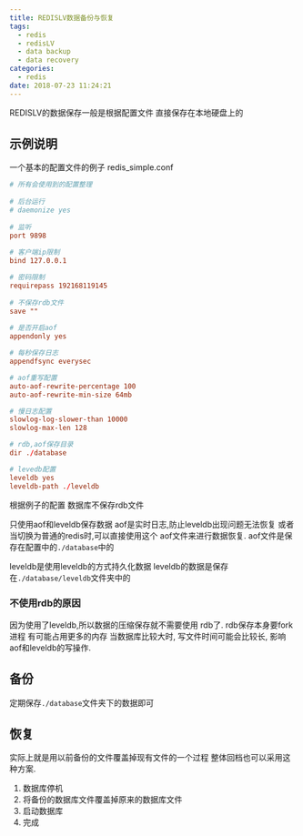 ```yaml
---
title: REDISLV数据备份与恢复
tags:
  - redis
  - redisLV
  - data backup
  - data recovery
categories:
  - redis
date: 2018-07-23 11:24:21
---
```



REDISLV的数据保存一般是根据配置文件
直接保存在本地硬盘上的

## 示例说明

一个基本的配置文件的例子
redis_simple.conf

```conf
# 所有会使用到的配置整理
 
# 后台运行
# daemonize yes 
 
# 监听
port 9898
 
# 客户端ip限制
bind 127.0.0.1

# 密码限制
requirepass 192168119145
 
# 不保存rdb文件
save ""
 
# 是否开启aof
appendonly yes

# 每秒保存日志
appendfsync everysec

# aof重写配置
auto-aof-rewrite-percentage 100
auto-aof-rewrite-min-size 64mb

# 慢日志配置
slowlog-log-slower-than 10000
slowlog-max-len 128

# rdb,aof保存目录
dir ./database

# levedb配置
leveldb yes
leveldb-path ./leveldb
```

<!-- more -->

根据例子的配置
数据库不保存rdb文件

只使用aof和leveldb保存数据
aof是实时日志,防止leveldb出现问题无法恢复
或者当切换为普通的redis时,可以直接使用这个
aof文件来进行数据恢复.
aof文件是保存在配置中的`./database`中的

leveldb是使用leveldb的方式持久化数据
leveldb的数据是保存在`./database/leveldb`文件夹中的

### 不使用rdb的原因

因为使用了leveldb,所以数据的压缩保存就不需要使用
rdb了.
rdb保存本身要fork进程
有可能占用更多的内存
当数据库比较大时,
写文件时间可能会比较长,
影响aof和leveldb的写操作.

## 备份

定期保存`./database`文件夹下的数据即可

## 恢复

实际上就是用以前备份的文件覆盖掉现有文件的一个过程
整体回档也可以采用这种方案.

1. 数据库停机
2. 将备份的数据库文件覆盖掉原来的数据库文件
3. 启动数据库
4. 完成

